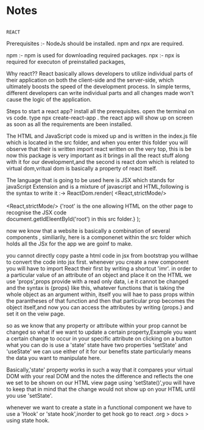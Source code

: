 # Notes
                                                                                                                REACT

Prerequisites :- NodeJs should be installed.
                        npm and npx are required.

npm :- npm is used for downloading required packages.
npx :- npx is required for executon of preinstalled packages,

Why react??
React basically allows developers to utilize individual parts of their application on both the client-side and the server-side, 
which ultimately boosts the speed of the development process. In simple terms, 
different developers can write individual parts and all changes made won't cause the logic of the application.

Steps to start a react app?
install all the prerequisites.
open the terminal on vs code.
type npx create-react-app <app-name>.
the react app will show up on screen as soon as all the requirements are been installed.

The HTML and JavaScript code is mixed up and is written in the index.js file which is located in the src folder,
and when you enter this folder you will observe that their is written import react written on the very top,
this is be now this package is very important as it brings in all the react stuff along with it for our development,and the second is react dom which is related to virtual dom,vritual dom is basically a property of react itself.

The language that is going to be used here is JSX which stands for javaScript Extension and is a mixture of javascript and HTML,following is the syntax to write it :-> ReactDom.render( 
                                                                     <React,strictMode/>                          
                                                                       <App/>                                                     
                                                                        <React,strictMode/>                           {'root' is the one allowing HTML on the
                                                                                                                                       other page to recognise the JSX code                                                                              
                                                                         document.getIdEleentById('root')          in this src folder.}
                                                                         );  

now we know that a website is basically a combination of several components , similiarily, <App/> here is a componenet within the src folder which holds all the JSx for the app we are goinf to make. 

you cannot directly copy paste a html code in jsx from bootstrap you willhae to convert the code into jsx first. 
whenever you create a new component you will have to import React their first by writing a shortcut 'imr'.
in order to a particular value of an attribute of an object and place it on the HTML we use 'props',props provide with a read only data,
i.e it cannot be changed and the syntax is {props} like this, whatever functions that is taking the whole object as an argument within,
itself you will hae to pass props within the parantheses of that function and then that particular prop becomes the object itself,and now you can
access the attributes by writing {props.<attributeName>} and set it on the veiw page.

so as we know that any property or attribute within your prop cannot be changed so what if we want to update a certain property,Example you want a certain change to occur in your specific attribute on clicking on a button what you can do is use a 'state' state have two properties 'setState' and 'useState'
we can use either of it for our benefits state particularly means the data you want to manipulate here.

Basically,'state' property works in such a way that it compares your virtual DOM with your real DOM and the notes the difference and reflects the one
we set to be shown on our HTML view page using 'setState()',you will have to keep that in mind that the change would not show up on your HTML until you use 'setState'.

whenever we want to create a state in a functional component we have to use a 'Hook' or 'state hook',inorder to get hook go to react .org > docs > using state hook.   